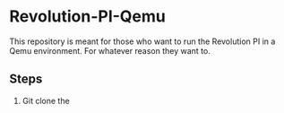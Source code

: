 # Revolution-PI-Qemu
This repository is meant for those who want to run the Revolution PI in a Qemu environment. For whatever reason they want to.

## Steps

1) Git clone the 
